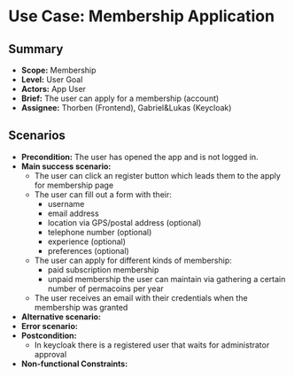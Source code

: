 # Use Case: Membership Application

## Summary

- **Scope:** Membership
- **Level:** User Goal
- **Actors:** App User
- **Brief:** The user can apply for a membership (account)
- **Assignee:** Thorben (Frontend), Gabriel&Lukas (Keycloak)

## Scenarios

- **Precondition:**
  The user has opened the app and is not logged in.
- **Main success scenario:**
  - The user can click an register button which leads them to the apply for membership page
  - The user can fill out a form with their:
    - username
    - email address
    - location via GPS/postal address (optional)
    - telephone number (optional)
    - experience (optional)
    - preferences (optional)
  - The user can apply for different kinds of membership:
    - paid subscription membership
    - unpaid membership the user can maintain via gathering a certain number of permacoins per year
  - The user receives an email with their credentials when the membership was granted
- **Alternative scenario:**
- **Error scenario:**
- **Postcondition:**
  - In keycloak there is a registered user that waits for administrator approval
- **Non-functional Constraints:**
